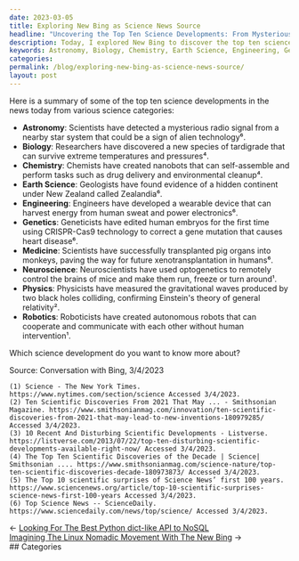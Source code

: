 ```yaml
---
date: 2023-03-05
title: Exploring New Bing as Science News Source
headline: "Uncovering the Top Ten Science Developments: From Mysterious Radio Signals to Editing Human Embryos"
description: Today, I explored New Bing to discover the top ten science developments across astronomy, biology, chemistry, earth science, engineering, and genetics. Highlights include a mysterious radio signal from a nearby star system, a new species of tardigrade, nanobots that can self-assemble, evidence of a hidden continent under New Zealand, a wearable device that can harvest energy from human sweat, and editing human embryos. Join me as I dive into these exciting discoveries!
keywords: Astronomy, Biology, Chemistry, Earth Science, Engineering, Genetics, Radio Signal, Tardigrade, Nanobots, Self-Assemble, Hidden Continent, New Zealand, Wearable Device, Energy Harvesting, Human Sweat, Editing Human Embryos, Medicine
categories: 
permalink: /blog/exploring-new-bing-as-science-news-source/
layout: post
---
```



Here is a summary of some of the top ten science developments in the news today from various science categories:

- **Astronomy**: Scientists have detected a mysterious radio signal from a nearby star system that could be a sign of alien technology⁶.
- **Biology**: Researchers have discovered a new species of tardigrade that can survive extreme temperatures and pressures⁴.
- **Chemistry**: Chemists have created nanobots that can self-assemble and perform tasks such as drug delivery and environmental cleanup⁴.
- **Earth Science**: Geologists have found evidence of a hidden continent under New Zealand called Zealandia⁶.
- **Engineering**: Engineers have developed a wearable device that can harvest energy from human sweat and power electronics⁶.
- **Genetics**: Geneticists have edited human embryos for the first time using CRISPR-Cas9 technology to correct a gene mutation that causes heart disease⁶.
- **Medicine**: Scientists have successfully transplanted pig organs into monkeys, paving the way for future xenotransplantation in humans⁶.
- **Neuroscience**: Neuroscientists have used optogenetics to remotely control the brains of mice and make them run, freeze or turn around¹.
- **Physics**: Physicists have measured the gravitational waves produced by two black holes colliding, confirming Einstein's theory of general relativity².
- **Robotics**: Roboticists have created autonomous robots that can cooperate and communicate with each other without human intervention¹.

Which science development do you want to know more about?

Source: Conversation with Bing, 3/4/2023

    (1) Science - The New York Times. https://www.nytimes.com/section/science Accessed 3/4/2023.
    (2) Ten Scientific Discoveries From 2021 That May ... - Smithsonian Magazine. https://www.smithsonianmag.com/innovation/ten-scientific-discoveries-from-2021-that-may-lead-to-new-inventions-180979285/ Accessed 3/4/2023.
    (3) 10 Recent And Disturbing Scientific Developments - Listverse. https://listverse.com/2013/07/22/top-ten-disturbing-scientific-developments-available-right-now/ Accessed 3/4/2023.
    (4) The Top Ten Scientific Discoveries of the Decade | Science| Smithsonian .... https://www.smithsonianmag.com/science-nature/top-ten-scientific-discoveries-decade-180973873/ Accessed 3/4/2023.
    (5) The Top 10 scientific surprises of Science News’ first 100 years. https://www.sciencenews.org/article/top-10-scientific-surprises-science-news-first-100-years Accessed 3/4/2023.
    (6) Top Science News -- ScienceDaily. https://www.sciencedaily.com/news/top/science/ Accessed 3/4/2023.


<div class="post-nav"><div class="post-nav-prev"><span class="arrow">&larr;&nbsp;</span><a href="/blog/looking-for-the-best-python-dict-like-api-to-nosql">Looking For The Best Python dict-like API to NoSQL</a></div><div class="post-nav-next"><a href="/blog/imagining-the-linux-nomadic-movement-with-the-new-bing">Imagining The Linux Nomadic Movement With The New Bing</a><span class="arrow">&nbsp;&rarr;</span></div></div>
## Categories

<ul></ul>